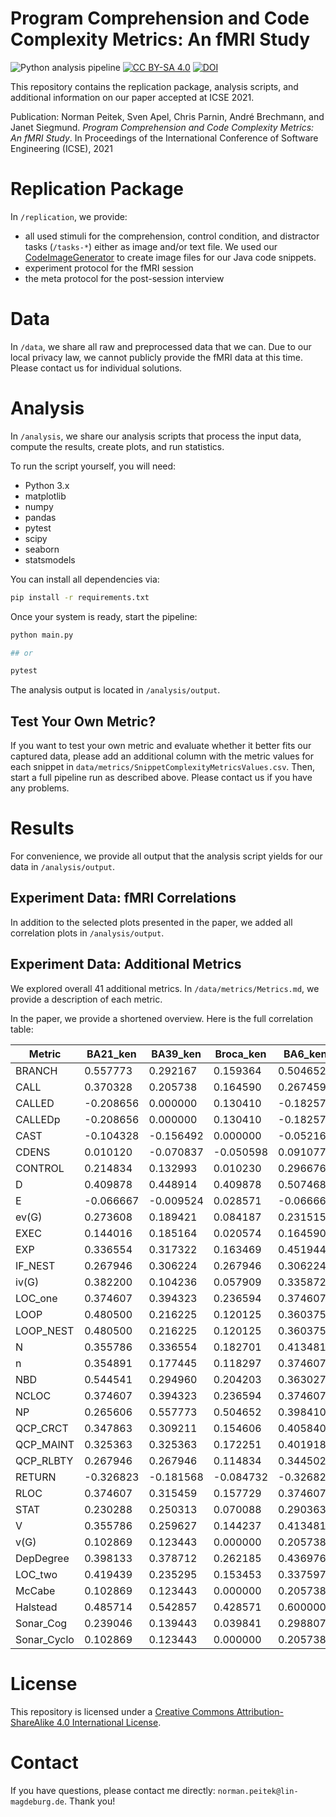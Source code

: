 # Program Comprehension and Code Complexity Metrics: An fMRI Study

![Python analysis pipeline](https://github.com/brains-on-code/fMRI-complexity-metrics-icse2021/workflows/Python%20analysis%20pipeline/badge.svg)
[![CC BY-SA 4.0][cc-by-sa-shield]][cc-by-sa]
[![DOI](https://zenodo.org/badge/DOI/10.5281/zenodo.4805277.svg)](https://doi.org/10.5281/zenodo.4805277)

This repository contains the replication package, analysis scripts, and additional information on our paper accepted at ICSE 2021.

Publication: Norman Peitek, Sven Apel, Chris Parnin, André Brechmann, and Janet Siegmund. *Program Comprehension and Code Complexity Metrics: An fMRI Study*. In Proceedings of the International Conference of Software Engineering (ICSE), 2021

# Replication Package

In `/replication`, we provide:

- all used stimuli for the comprehension, control condition, and distractor tasks (`/tasks-*`) either as image and/or text file. We used our [CodeImageGenerator](https://github.com/peitek/CodeImageGenerator) to create image files for our Java code snippets.
- experiment protocol for the fMRI session
- the meta protocol for the post-session interview

# Data

In `/data`, we share all raw and preprocessed data that we can. Due to our local privacy law, we cannot publicly provide the fMRI data at this time. Please contact us for individual solutions.

# Analysis

In `/analysis`, we share our analysis scripts that process the input data, compute the results, create plots, and run statistics.

To run the script yourself, you will need:

- Python 3.x
- matplotlib
- numpy
- pandas
- pytest
- scipy
- seaborn
- statsmodels

You can install all dependencies via:

```bash
pip install -r requirements.txt
```

Once your system is ready, start the pipeline:

```bash
python main.py

## or

pytest
```

The analysis output is located in `/analysis/output`.

## Test Your Own Metric?

If you want to test your own metric and evaluate whether it better fits our captured data, please add an additional column with the metric values for each snippet in `data/metrics/SnippetComplexityMetricsValues.csv`. Then, start a full pipeline run as described above. Please contact us if you have any problems.

# Results

For convenience, we provide all output that the analysis script yields for our data in `/analysis/output`.

## Experiment Data: fMRI Correlations

In addition to the selected plots presented in the paper, we added all correlation plots in `/analysis/output`.

## Experiment Data: Additional Metrics

We explored overall 41 additional metrics. In `/data/metrics/Metrics.md`, we provide a description of each metric.

In the paper, we provide a shortened overview. Here is the full correlation table:

| Metric      | BA21_ken  | BA39_ken  | Broca_ken | BA6_ken   | BA21_r2  | BA39_r2  | Broca_r2 | BA6_r2   | Maximum  |
|-------------|-----------|-----------|-----------|-----------|----------|----------|----------|----------|----------|
| BRANCH      | 0.557773  | 0.292167  | 0.159364  | 0.504652  | 0.415799 | 0.103552 | 0.078938 | 0.207715 | 0.557773 |
| CALL        | 0.370328  | 0.205738  | 0.164590  | 0.267459  | 0.204753 | 0.071783 | 0.051056 | 0.073125 | 0.370328 |
| CALLED      | -0.208656 | 0.000000  | 0.130410  | -0.182574 | 0.056715 | 0.017678 | 0.106936 | 0.001090 | 0.130410 |
| CALLEDp     | -0.208656 | 0.000000  | 0.130410  | -0.182574 | 0.056715 | 0.017678 | 0.106936 | 0.001090 | 0.130410 |
| CAST        | -0.104328 | -0.156492 | 0.000000  | -0.052164 | 0.026899 | 0.015624 | 0.003773 | 0.001346 | 0.026899 |
| CDENS       | 0.010120  | -0.070837 | -0.050598 | 0.091077  | 0.011646 | 0.000051 | 0.010224 | 0.030627 | 0.091077 |
| CONTROL     | 0.214834  | 0.132993  | 0.010230  | 0.296676  | 0.197186 | 0.039313 | 0.001442 | 0.119085 | 0.296676 |
| D           | 0.409878  | 0.448914  | 0.409878  | 0.507468  | 0.349998 | 0.188200 | 0.212085 | 0.260151 | 0.507468 |
| E           | -0.066667 | -0.009524 | 0.028571  | -0.066667 | 0.273073 | 0.184345 | 0.050303 | 0.307943 | 0.307943 |
| ev(G)       | 0.273608  | 0.189421  | 0.084187  | 0.231515  | 0.143175 | 0.047072 | 0.032334 | 0.049483 | 0.273608 |
| EXEC        | 0.144016  | 0.185164  | 0.020574  | 0.164590  | 0.118612 | 0.071181 | 0.000121 | 0.060093 | 0.185164 |
| EXP         | 0.336554  | 0.317322  | 0.163469  | 0.451944  | 0.368432 | 0.187518 | 0.068906 | 0.312163 | 0.451944 |
| IF_NEST     | 0.267946  | 0.306224  | 0.267946  | 0.306224  | 0.148737 | 0.100819 | 0.084406 | 0.090501 | 0.306224 |
| iv(G)       | 0.382200  | 0.104236  | 0.057909  | 0.335872  | 0.208681 | 0.019524 | 0.007082 | 0.077722 | 0.382200 |
| LOC_one     | 0.374607  | 0.394323  | 0.236594  | 0.374607  | 0.270407 | 0.216431 | 0.053383 | 0.135601 | 0.394323 |
| LOOP        | 0.480500  | 0.216225  | 0.120125  | 0.360375  | 0.324037 | 0.046773 | 0.016582 | 0.109620 | 0.480500 |
| LOOP_NEST   | 0.480500  | 0.216225  | 0.120125  | 0.360375  | 0.324037 | 0.046773 | 0.016582 | 0.109620 | 0.480500 |
| N           | 0.355786  | 0.336554  | 0.182701  | 0.413481  | 0.284907 | 0.172197 | 0.047551 | 0.265963 | 0.413481 |
| n           | 0.354891  | 0.177445  | 0.118297  | 0.374607  | 0.198826 | 0.029716 | 0.011963 | 0.174860 | 0.374607 |
| NBD         | 0.544541  | 0.294960  | 0.204203  | 0.363027  | 0.421860 | 0.128777 | 0.084884 | 0.138806 | 0.544541 |
| NCLOC       | 0.374607  | 0.394323  | 0.236594  | 0.374607  | 0.270407 | 0.216431 | 0.053383 | 0.135601 | 0.394323 |
| NP          | 0.265606  | 0.557773  | 0.504652  | 0.398410  | 0.082558 | 0.318665 | 0.198942 | 0.118455 | 0.557773 |
| QCP_CRCT    | 0.347863  | 0.309211  | 0.154606  | 0.405840  | 0.326370 | 0.149337 | 0.068916 | 0.224625 | 0.405840 |
| QCP_MAINT   | 0.325363  | 0.325363  | 0.172251  | 0.401918  | 0.273295 | 0.150278 | 0.033830 | 0.236500 | 0.401918 |
| QCP_RLBTY   | 0.267946  | 0.267946  | 0.114834  | 0.344502  | 0.254133 | 0.116341 | 0.017404 | 0.193501 | 0.344502 |
| RETURN      | -0.326823 | -0.181568 | -0.084732 | -0.326823 | 0.135191 | 0.029161 | 0.022666 | 0.108289 | 0.135191 |
| RLOC        | 0.374607  | 0.315459  | 0.157729  | 0.374607  | 0.323820 | 0.102057 | 0.004763 | 0.135061 | 0.374607 |
| STAT        | 0.230288  | 0.250313  | 0.070088  | 0.290363  | 0.170580 | 0.070865 | 0.000483 | 0.092828 | 0.290363 |
| V           | 0.355786  | 0.259627  | 0.144237  | 0.413481  | 0.329236 | 0.136128 | 0.040358 | 0.302362 | 0.413481 |
| v(G)        | 0.102869  | 0.123443  | 0.000000  | 0.205738  | 0.051420 | 0.022982 | 0.000800 | 0.046978 | 0.205738 |
| DepDegree   | 0.398133  | 0.378712  | 0.262185  | 0.436976  | 0.278511 | 0.236720 | 0.090076 | 0.173922 | 0.436976 |
| LOC_two     | 0.419439  | 0.235295  | 0.153453  | 0.337597  | 0.382308 | 0.096456 | 0.027058 | 0.181027 | 0.419439 |
| McCabe      | 0.102869  | 0.123443  | 0.000000  | 0.205738  | 0.051420 | 0.022982 | 0.000800 | 0.046978 | 0.205738 |
| Halstead    | 0.485714  | 0.542857  | 0.428571  | 0.600000  | 0.393218 | 0.209351 | 0.213938 | 0.288564 | 0.600000 |
| Sonar_Cog   | 0.239046  | 0.139443  | 0.039841  | 0.298807  | 0.237528 | 0.057054 | 0.016282 | 0.131811 | 0.298807 |
| Sonar_Cyclo | 0.102869  | 0.123443  | 0.000000  | 0.205738  | 0.051420 | 0.022982 | 0.000800 | 0.046978 | 0.205738 |

# License

This repository is licensed under a
[Creative Commons Attribution-ShareAlike 4.0 International License][cc-by-sa].

[cc-by-sa]: http://creativecommons.org/licenses/by-sa/4.0/
[cc-by-sa-shield]: https://img.shields.io/badge/License-CC%20BY--SA%204.0-lightgrey.svg

# Contact

If you have questions, please contact me directly: `norman.peitek@lin-magdeburg.de`. Thank you!
